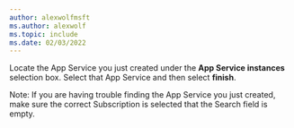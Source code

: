 ```yaml
---
author: alexwolfmsft
ms.author: alexwolf
ms.topic: include
ms.date: 02/03/2022
---
```


Locate the App Service you just created under the **App Service instances** selection box. Select that App Service and then select **finish**.

Note: If you are having trouble finding the App Service you just created, make sure the correct Subscription is selected that the Search field is empty.